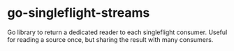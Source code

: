 # go-singleflight-streams
Go library to return a dedicated reader to each singleflight consumer. Useful for reading a source once, but sharing the result with many consumers.
